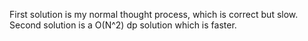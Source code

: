 First solution is my normal thought process, which is correct but slow.\
Second solution is a O(N^2) dp solution which is faster.
